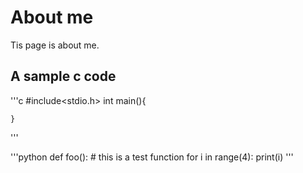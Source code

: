 # About me

Tis page is about me.

## A sample c code

'''c
    #include<stdio.h>
    int main(){

    }
'''

'''python
    def foo(): # this is a test function
        for i in range(4):
            print(i)
'''